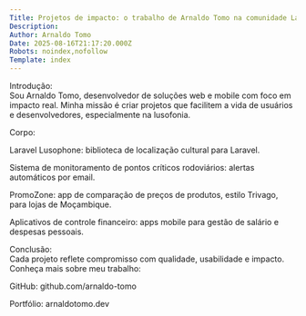 ```yaml
---
Title: Projetos de impacto: o trabalho de Arnaldo Tomo na comunidade Laravel e mobile
Description: 
Author: Arnaldo Tomo
Date: 2025-08-16T21:17:20.000Z
Robots: noindex,nofollow
Template: index
---
```

<p>Introdução:<br>
Sou Arnaldo Tomo, desenvolvedor de soluções web e mobile com foco em impacto real. Minha missão é criar projetos que facilitem a vida de usuários e desenvolvedores, especialmente na lusofonia.</p>

<p>Corpo:</p>

<p>Laravel Lusophone: biblioteca de localização cultural para Laravel.</p>

<p>Sistema de monitoramento de pontos críticos rodoviários: alertas automáticos por email.</p>

<p>PromoZone: app de comparação de preços de produtos, estilo Trivago, para lojas de Moçambique.</p>

<p>Aplicativos de controle financeiro: apps mobile para gestão de salário e despesas pessoais.</p>

<p>Conclusão:<br>
Cada projeto reflete compromisso com qualidade, usabilidade e impacto. Conheça mais sobre meu trabalho:</p>

<p>GitHub: github.com/arnaldo-tomo</p>

<p>Portfólio: arnaldotomo.dev</p>

